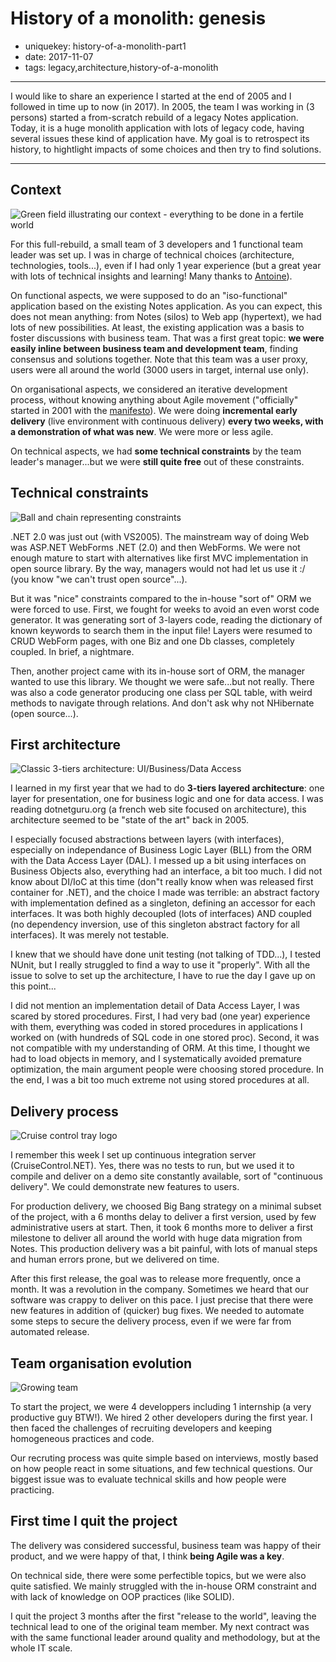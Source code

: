 History of a monolith: genesis
==============================

- uniquekey: history-of-a-monolith-part1
- date: 2017-11-07
- tags: legacy,architecture,history-of-a-monolith

-------------------------------

I would like to share an experience I started at the end of 2005 and I followed in time up to now (in 2017). In 2005, the team I was working in (3 persons) started a from-scratch rebuild of a legacy Notes application. Today, it is a huge monolith application with lots of legacy code, having several issues these kind of application have. My goal is to retrospect its history, to hightlight impacts of some choices and then try to find solutions.

-------------------------------

## Context

<img alt="Green field illustrating our context - everything to be done in a fertile world" src="/images/greenfield.jpg" class="img-float-right"/>

For this full-rebuild, a small team of 3 developers and 1 functional team leader was set up. I was in charge of technical choices (architecture, technologies, tools...), even if I had only 1 year experience (but a great year with lots of technical insights and learning! Many thanks to [Antoine](https://twitter.com/lamouetterieuse)).

On functional aspects, we were supposed to do an "iso-functional" application based on the existing Notes application. As you can expect, this does not mean anything: from Notes (silos) to Web app (hypertext), we had lots of new possibilities. At least, the existing application was a basis to foster discussions with business team. That was a first great topic: **we were easily inline between business team and development team**, finding consensus and solutions together. Note that this team was a user proxy, users were all around the world (3000 users in target, internal use only).

On organisational aspects, we considered an iterative development process, without knowing anything about Agile movement ("officially" started in 2001 with the [manifesto](http://agilemanifesto.org/)). We were doing **incremental early delivery** (live environment with continuous delivery) **every two weeks, with a demonstration of what was new**. We were more or less agile.

On technical aspects, we had **some technical constraints** by the team leader's manager...but we were **still quite free** out of these constraints.

## Technical constraints

<img alt="Ball and chain representing constraints" src="/images/ball-and-chain.jpg" class="img-float-left"/>

.NET 2.0 was just out (with VS2005). The mainstream way of doing Web was ASP.NET WebForms
.NET (2.0) and then WebForms. We were not enough mature to start with alternatives like first MVC implementation in open source library. By the way, managers would not had let us use it :/ (you know "we can't trust open source"...).

But it was "nice" constraints compared to the in-house "sort of" ORM we were forced to use. First, we fought for weeks to avoid an even worst code generator. It was generating sort of 3-layers code, reading the dictionary of known keywords to search them in the input file! Layers were resumed to CRUD WebForm pages, with one Biz and one Db classes, completely coupled. In brief, a nightmare.

Then, another project came with its in-house sort of ORM, the manager wanted to use this library. We thought we were safe...but not really. There was also a code generator producing one class per SQL table, with weird methods to navigate through relations. And don't ask why not NHibernate (open source...).

## First architecture

<img alt="Classic 3-tiers architecture: UI/Business/Data Access" src="/images/3-tier-arch.png" class="img-float-right"/>

I learned in my first year that we had to do **3-tiers layered architecture**: one layer for presentation, one for business logic and one for data access. I was reading dotnetguru.org (a french web site focused on architecture), this architecture seemed to be "state of the art" back in 2005.

I especially focused abstractions between layers (with interfaces), especially on independance of Business Logic Layer (BLL) from the ORM with the Data Access Layer (DAL). I messed up a bit using interfaces on Business Objects also, everything had an interface, a bit too much. I did not know about DI/IoC at this time (don"t really know when was released first container for .NET), and the choice I made was terrible: an abstract factory with implementation defined as a singleton, defining an accessor for each interfaces. It was both highly decoupled (lots of interfaces) AND coupled (no dependency inversion, use of this singleton abstract factory for all interfaces). It was merely not testable.

I knew that we should have done unit testing (not talking of TDD...), I tested NUnit, but I really struggled to find a way to use it "properly". With all the issue to solve to set up the architecture, I have to rue the day I gave up on this point...

I did not mention an implementation detail of Data Access Layer, I was scared by stored procedures. First, I had very bad (one year) experience with them, everything was coded in stored procedures in applications I worked on (with hundreds of SQL code in one stored proc). Second, it was not compatible with my understanding of ORM. At this time, I thought we had to load objects in memory, and I systematically avoided premature optimization, the main argument people were choosing stored procedure. In the end, I was a bit too much extreme not using stored procedures at all.

## Delivery process

<img alt="Cruise control tray logo" src="/images/cruisecontrol.net.png" class="img-float-left"/>

I remember this week I set up continuous integration server (CruiseControl.NET). Yes, there was no tests to run, but we used it to compile and deliver on a demo site constantly available, sort of "continuous delivery". We could demonstrate new features to users.

For production delivery, we choosed Big Bang strategy on a minimal subset of the project, with a 6 months delay to deliver a first version, used by few administrative users at start. Then, it took 6 months more to deliver a first milestone to deliver all around the world with huge data migration from Notes. This production delivery was a bit painful, with lots of manual steps and human errors prone, but we delivered on time.

After this first release, the goal was to release more frequently, once a month. It was a revolution in the company. Sometimes we heard that our software was crappy to deliver on this pace. I just precise that there were new features in addition of (quicker) bug fixes. We needed to automate some steps to secure the delivery process, even if we were far from automated release.

## Team organisation evolution

<img alt="Growing team" src="/images/growing-team.png" class="img-float-right"/>

To start the project, we were 4 developpers including 1 internship (a very productive guy BTW!). We hired 2 other developers during the first year. I then faced the challenges of recruiting developers and keeping homogeneous practices and code.

Our recruting process was quite simple based on interviews, mostly based on how people react in some situations, and few technical questions. Our biggest issue was to evaluate technical skills and how people were practicing.

## First time I quit the project

The delivery was considered successful, business team was happy of their product, and we were happy of that, I think **being Agile was a key**.

On technical side, there were some perfectible topics, but we were also quite satisfied. We mainly struggled with the in-house ORM constraint and with lack of knowledge on OOP practices (like SOLID).

I quit the project 3 months after the first "release to the world", leaving the technical lead to one of the original team member. My next contract was with the same functional leader around quality and methodology, but at the whole IT scale.
